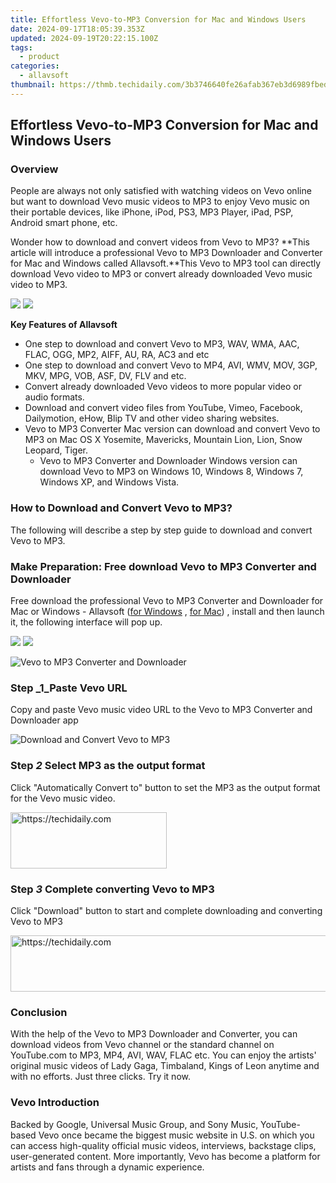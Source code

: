 ```yaml
---
title: Effortless Vevo-to-MP3 Conversion for Mac and Windows Users
date: 2024-09-17T18:05:39.353Z
updated: 2024-09-19T20:22:15.100Z
tags:
  - product
categories:
  - allavsoft
thumbnail: https://thmb.techidaily.com/3b3746640fe26afab367eb3d6989fbedd82bfd022cd1e2fe844a87bc2bcb92f8.jpg
---
```


## Effortless Vevo-to-MP3 Conversion for Mac and Windows Users

### Overview

People are always not only satisfied with watching videos on Vevo online but want to download Vevo music videos to MP3 to enjoy Vevo music on their portable devices, like iPhone, iPod, PS3, MP3 Player, iPad, PSP, Android smart phone, etc.

Wonder how to download and convert videos from Vevo to MP3? **This article will introduce a professional Vevo to MP3 Downloader and Converter for Mac and Windows called Allavsoft.**This Vevo to MP3 tool can directly download Vevo video to MP3 or convert already downloaded Vevo music video to MP3.

[![](https://www.allavsoft.com/how-to/../images/how-to/free-download-win.jpg)](https://tools.techidaily.com/allavsoft/products/) [![](https://www.allavsoft.com/how-to/../images/how-to/free-download-mac.jpg)](https://tools.techidaily.com/allavsoft/products/)

**Key Features of Allavsoft**

* One step to download and convert Vevo to MP3, WAV, WMA, AAC, FLAC, OGG, MP2, AIFF, AU, RA, AC3 and etc
* One step to download and convert Vevo to MP4, AVI, WMV, MOV, 3GP, MKV, MPG, VOB, ASF, DV, FLV and etc.
* Convert already downloaded Vevo videos to more popular video or audio formats.
* Download and convert video files from YouTube, Vimeo, Facebook, Dailymotion, eHow, Blip TV and other video sharing websites.
* Vevo to MP3 Converter Mac version can download and convert Vevo to MP3 on Mac OS X Yosemite, Mavericks, Mountain Lion, Lion, Snow Leopard, Tiger.  
   * Vevo to MP3 Converter and Downloader Windows version can download Vevo to MP3 on Windows 10, Windows 8, Windows 7, Windows XP, and Windows Vista.

### How to Download and Convert Vevo to MP3?

The following will describe a step by step guide to download and convert Vevo to MP3.

### Make Preparation: Free download Vevo to MP3 Converter and Downloader

Free download the professional Vevo to MP3 Converter and Downloader for Mac or Windows - Allavsoft ([for Windows](https://tools.techidaily.com/allavsoft/products/) , [for Mac](https://tools.techidaily.com/allavsoft/products/)) , install and then launch it, the following interface will pop up.

[![](https://www.allavsoft.com/how-to/../images/how-to/free-download-win.jpg)](https://tools.techidaily.com/allavsoft/products/) [![](https://www.allavsoft.com/how-to/../images/how-to/free-download-mac.jpg)](https://tools.techidaily.com/allavsoft/products/)

![Vevo to MP3 Converter and Downloader](https://www.allavsoft.com/how-to/../images/allavsoft/screen-shot-600.jpg)

### Step _1_Paste Vevo URL

Copy and paste Vevo music video URL to the Vevo to MP3 Converter and Downloader app

![Download and Convert Vevo to MP3](https://www.allavsoft.com/how-to/../images/how-to/vevo-to-mp3/download-convert-vevo-to-mp3.jpg)

### Step _2_ Select MP3 as the output format

Click "Automatically Convert to" button to set the MP3 as the output format for the Vevo music video.

<!-- affiliate ads begin -->
<a href="https://25home.pxf.io/c/5597632/2148633/16836" target="_top" id="2148633">
  <img src="//a.impactradius-go.com/display-ad/16836-2148633" border="0" alt="https://techidaily.com" width="250" height="90"/>
</a>
<img height="0" width="0" src="https://25home.pxf.io/i/5597632/2148633/16836" style="position:absolute;visibility:hidden;" border="0" />
<!-- affiliate ads end -->

### Step _3_ Complete converting Vevo to MP3

Click "Download" button to start and complete downloading and converting Vevo to MP3

<!-- affiliate ads begin -->
<a href="https://aligracehair.sjv.io/c/5597632/1915870/19272" target="_top" id="1915870">
  <img src="//a.impactradius-go.com/display-ad/19272-1915870" border="0" alt="https://techidaily.com" width="728" height="90"/>
</a>
<img height="0" width="0" src="https://aligracehair.sjv.io/i/5597632/1915870/19272" style="position:absolute;visibility:hidden;" border="0" />
<!-- affiliate ads end -->

### Conclusion

With the help of the Vevo to MP3 Downloader and Converter, you can download videos from Vevo channel or the standard channel on YouTube.com to MP3, MP4, AVI, WAV, FLAC etc. You can enjoy the artists' original music videos of Lady Gaga, Timbaland, Kings of Leon anytime and with no efforts. Just three clicks. Try it now.

### Vevo Introduction

Backed by Google, Universal Music Group, and Sony Music, YouTube- based Vevo once became the biggest music website in U.S. on which you can access high-quality official music videos, interviews, backstage clips, user-generated content. More importantly, Vevo has become a platform for artists and fans through a dynamic experience.

<ins class="adsbygoogle"
     style="display:block"
     data-ad-format="autorelaxed"
     data-ad-client="ca-pub-7571918770474297"
     data-ad-slot="1223367746"></ins>

<ins class="adsbygoogle"
     style="display:block"
     data-ad-client="ca-pub-7571918770474297"
     data-ad-slot="8358498916"
     data-ad-format="auto"
     data-full-width-responsive="true"></ins>
